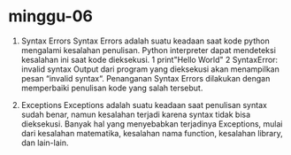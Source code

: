 # minggu-06


1. Syntax Errors
Syntax Errors adalah suatu keadaan saat kode python mengalami kesalahan penulisan. Python interpreter dapat mendeteksi kesalahan ini saat kode dieksekusi.
1	 print"Hello World"
2    SyntaxError: invalid syntax
Output dari program yang dieksekusi akan menampilkan pesan “invalid syntax“. Penanganan Syntax Errors dilakukan dengan memperbaiki penulisan kode yang salah tersebut.

2. Exceptions
Exceptions adalah suatu keadaan saat penulisan syntax sudah benar, namun kesalahan terjadi karena syntax tidak bisa dieksekusi. Banyak hal yang menyebabkan terjadinya Exceptions, mulai dari kesalahan matematika, kesalahan nama function, kesalahan library, dan lain-lain.
